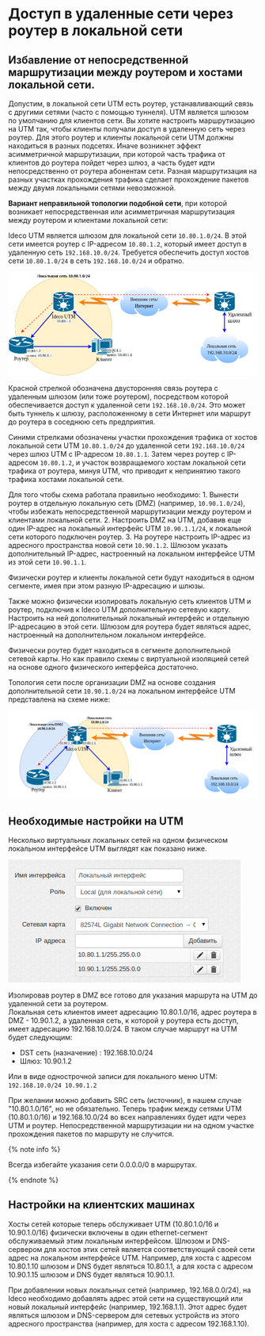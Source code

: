 # Доступ в удаленные сети через роутер в локальной сети

## Избавление от непосредственной маршрутизации между роутером и хостами локальной сети.

Допустим, в локальной сети UTM есть роутер, устанавливающий связь с другими сетями (часто с помощью туннеля). UTM является шлюзом по умолчанию для клиентов сети. Вы хотите настроить маршрутизацию на UTM так, чтобы клиенты получали доступ в удаленную сеть через роутер. Для этого роутер и клиенты локальной сети UTM должны находиться в разных подсетях. Иначе возникнет эффект асимметричной маршрутизации, при которой часть трафика от клиентов до роутера пойдет через шлюз, а часть будет идти непосредственно от роутера абонентам сети. Разная маршрутизация на разных участках прохождения трафика сделает прохождение пакетов между двумя локальными сетями невозможной.

**Вариант неправильной топологии подобной сети**, при которой возникает непосредственная или асимметричная маршрутизация между роутером и клиентами локальной сети:

Ideco UTM является шлюзом для локальной сети `10.80.1.0/24`. В этой сети имеется роутер с IP-адресом `10.80.1.2`, который имеет доступ в удаленную сеть `192.168.10.0/24`. Требуется обеспечить доступ хостов сети `10.80.1.0/24` в сеть `192.168.10.0/24` и обратно.

![](../../_images/nets-var1.png)

Красной стрелкой обозначена двусторонняя связь роутера с удаленным шлюзом (или тоже роутером), посредством которой обеспечивается доступ к удаленной сети `192.168.10.0/24`. Это может быть туннель к шлюзу, расположенному в сети Интернет или маршрут до роутера в соседнюю сеть предприятия.

Синими стрелками обозначены участки прохождения трафика от хостов локальной сети UTM `10.80.1.0/24` до удаленной сети `192.168.10.0/24` через шлюз UTM c IP-адресом `10.80.1.1`. Затем через роутер с IP-адресом `10.80.1.2`, и участок возвращаемого хостам локальной сети трафика от роутера, минуя UTM, что приводит к непринятию такого трафика хостами локальной сети.

Для того чтобы схема работала правильно необходимо: 1. Вынести роутер в отдельную локальную сеть (DMZ) (например, `10.90.1.0/24`), чтобы избежать непосредственной маршрутизации между роутером и клиентами локальной сети. 2. Настроить DMZ на UTM, добавив еще один IP-адрес на локальный интерфейс UTM `10.90.1.1/24`, к локальной сети которого подключен роутер. 3. На роутере настроить IP-адрес из адресного пространства новой сети `10.90.1.2`. Шлюзом указать дополнительный IP-адрес, настроенный на локальном интерфейсе UTM из этой сети `10.90.1.1`.

Физически роутер и клиенты локальной сети будут находиться в одном сегменте, имея при этом разную IP-адресацию и шлюзы.

Также можно физически изолировать локальную сеть клиентов UTM и роутер, подключив к Ideco UTM дополнительную сетевую карту. Настроить на ней дополнительный локальный интерфейс и отдельную IP-адресацию в этой сети. Шлюзом для роутера будет являться адрес, настроенный на дополнительном локальном интерфейсе.

Физически роутер будет находиться в сегменте дополнительной сетевой карты. Но как правило схемы с виртуальной изоляцией сетей на основе одного физического интерфейса достаточно.

Топология сети после организации DMZ на основе создания дополнительной сети `10.90.1.0/24` на локальном интерфейсе UTM представлена на схеме ниже:

![](../../_images/nets-var2.png)

## Необходимые настройки на UTM

Несколько виртуальных локальных сетей на одном физическом локальном интерфейсе UTM выглядят как показано ниже.

![](../attachments/2261350/2424924.png)

Изолировав роутер в DMZ все готово для указания маршрута на UTM до удаленной сети за роутером.\
Локальная сеть клиентов имеет адресацию 10.80.1.0/16, адрес роутера в DMZ - 10.90.1.2, а удаленная сеть, к которой у роутера есть доступ, имеет адресацию 192.168.10.0/24. В таком случае маршрут на UTM будет следующим:

* DST сеть (назначение) : 192.168.10.0/24
* Шлюз: 10.90.1.2

Или в виде однострочной записи для локального меню UTM: `192.168.10.0/24 10.90.1.2`

При желании можно добавить SRC сеть (источник), в нашем случае "10.80.1.0/16", но не обязательно. Теперь трафик между сетями UTM (10.80.1.0/16) и 192.168.10.0/24 во всех направлениях будет идти через UTM и роутер. Непосредственной маршрутизации ни на одном участке прохождения пакетов по маршруту не случится.

{% note info %}

Всегда избегайте указания сети 0.0.0.0/0 в маршрутах.

{% endnote %}

## Настройки на клиентских машинах

Хосты сетей которые теперь обслуживает UTM (10.80.1.0/16 и 10.90.1.0/16) физически включены в один ethernet-сегмент обслуживаемый этим локальным интерфейсом. Шлюзом и DNS-сервером для хостов этих сетей является соответствующий своей сети адрес на локальном интерфейсе UTM. Например, для хоста с адресом 10.80.1.10 шлюзом и DNS будет являться 10.80.1.1, а для хоста с адресом 10.90.1.15 шлюзом и DNS будет являться 10.90.1.1.

При добавлении новых локальных сетей (например, 192.168.0.0/24), на Ideco необходимо добавлять адрес этой сети на существующий или новый локальный интерфейс (например, 192.168.1.1). Этот адрес будет являться шлюзом и DNS-сервером для сетевых устройств из этого адресного пространства (например, для хоста с адресом 192.168.1.10).

